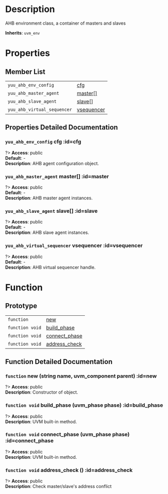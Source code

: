 # Description

AHB environment class, a container of masters and slaves  

**Inherits**: ``uvm_env``

# Properties

## Member List

| | |
| - | - |
| `yuu_ahb_env_config` | [cfg](#cfg) |
| `yuu_ahb_master_agent` | [master[]](#master) |
| `yuu_ahb_slave_agent` | [slave[]](#slave) |
| `yuu_ahb_virtual_sequencer` | [vsequencer](#vsequencer) |

## Properties Detailed Documentation

### `yuu_ahb_env_config` cfg :id=cfg

?> **Access**: public  
**Default**: -  
**Description**: AHB agent configuration object.  


### `yuu_ahb_master_agent` master[] :id=master

?> **Access**: public  
**Default**: -  
**Description**: AHB master agent instances.  


### `yuu_ahb_slave_agent` slave[] :id=slave

?> **Access**: public  
**Default**: -  
**Description**: AHB slave agent instances.  


### `yuu_ahb_virtual_sequencer` vsequencer :id=vsequencer

?> **Access**: public  
**Default**: -  
**Description**: AHB virtual sequencer handle.  


# Function

## Prototype

| | |
| - | - |
| `function` | [new](#new) |
| `function void` | [build_phase](#build_phase) |
| `function void` | [connect_phase](#connect_phase) |
| `function void` | [address_check](#address_check) |

## Function Detailed Documentation

### `function` new (string name, uvm_component parent) :id=new

?> **Access**: public  
**Description**: Constructor of object.  


### `function void` build_phase (uvm_phase phase) :id=build_phase

?> **Access**: public  
**Description**: UVM built-in method.  


### `function void` connect_phase (uvm_phase phase) :id=connect_phase

?> **Access**: public  
**Description**: UVM built-in method.  


### `function void` address_check () :id=address_check

?> **Access**: public  
**Description**: Check master/slave's address conflict  


